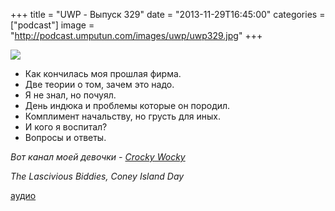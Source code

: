 +++
title = "UWP - Выпуск 329"
date = "2013-11-29T16:45:00"
categories = ["podcast"]
image = "http://podcast.umputun.com/images/uwp/uwp329.jpg"
+++

![](https://podcast.umputun.com/images/uwp/uwp329.jpg)

- Как кончилась моя прошлая фирма.
- Две теории о том, зачем это надо.
- Я не знал, но почуял.
- День индюка и проблемы которые он породил.
- Комплимент начальству, но грусть для иных.
- И кого я воспитал?
- Вопросы и ответы.

_Вот канал моей девочки - [Crocky Wocky](https://www.youtube.com/channel/UCGamMN72EZdeTBXVJc0kdTw)_

_The Lascivious Biddies, Coney Island Day_

[аудио](https://podcast.umputun.com/media/ump_podcast329.mp3)
<audio src="https://podcast.umputun.com/media/ump_podcast329.mp3" preload="none"></audio>